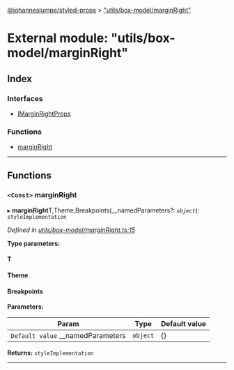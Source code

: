 [@johanneslumpe/styled-props](../README.md) > ["utils/box-model/marginRight"](../modules/_utils_box_model_marginright_.md)

# External module: "utils/box-model/marginRight"

## Index

### Interfaces

* [IMarginRightProps](../interfaces/_utils_box_model_marginright_.imarginrightprops.md)

### Functions

* [marginRight](_utils_box_model_marginright_.md#marginright)

---

## Functions

<a id="marginright"></a>

### `<Const>` marginRight

▸ **marginRight**T,Theme,Breakpoints(__namedParameters?: *`object`*): `styleImplementation`

*Defined in [utils/box-model/marginRight.ts:15](https://github.com/johanneslumpe/styled-props/blob/3abf398/src/utils/box-model/marginRight.ts#L15)*

**Type parameters:**

#### T 
#### Theme 
#### Breakpoints 
**Parameters:**

| Param | Type | Default value |
| ------ | ------ | ------ |
| `Default value` __namedParameters | `object` |  {} |

**Returns:** `styleImplementation`

___

